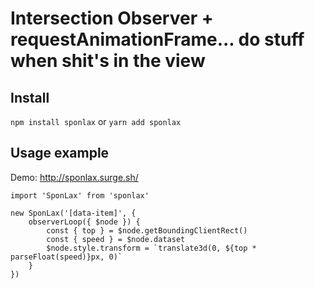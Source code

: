 # Intersection Observer + requestAnimationFrame... do stuff when shit's in the view

## Install

`npm install sponlax` or `yarn add sponlax`

## Usage example

Demo: http://sponlax.surge.sh/

```
import 'SponLax' from 'sponlax'

new SponLax('[data-item]', {
    observerLoop({ $node }) {
        const { top } = $node.getBoundingClientRect()
        const { speed } = $node.dataset
        $node.style.transform = `translate3d(0, ${top * parseFloat(speed)}px, 0)`
    }
})
```
